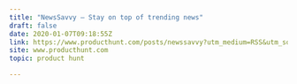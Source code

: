 ```yaml
---
title: "NewsSavvy — Stay on top of trending news"
draft: false
date: 2020-01-07T09:18:55Z
link: https://www.producthunt.com/posts/newssavvy?utm_medium=RSS&utm_source=hune
site: www.producthunt.com
topic: product hunt  

---
```

